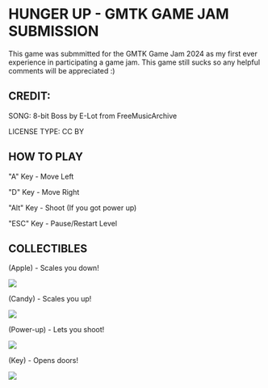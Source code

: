 # HUNGER UP - GMTK GAME JAM SUBMISSION

This game was submmitted for the GMTK Game Jam 2024 as my first ever experience in participating a game jam.
This game still sucks so any helpful comments will be appreciated :)

## CREDIT:
SONG: 8-bit Boss by E-Lot from FreeMusicArchive

LICENSE TYPE: CC BY

## HOW TO PLAY

"A" Key - Move Left
  
"D" Key - Move Right
  
"Alt" Key - Shoot (If you got power up)
  
"ESC" Key - Pause/Restart Level

## COLLECTIBLES

(Apple) - Scales you down!

![](https://img.itch.zone/aW1nLzE3NDcwNTk4LnBuZw==/original/LJvZKT.png)

(Candy) - Scales you up! 

![](https://img.itch.zone/aW1nLzE3NDcwNTYxLnBuZw==/original/4PKJ6q.png)

(Power-up) - Lets you shoot!

![](https://img.itch.zone/aW1nLzE3NDcwNTc4LnBuZw==/original/Zjb61r.png)

(Key) - Opens doors!
  
![](https://img.itch.zone/aW1nLzE3NDcwNTg4LnBuZw==/original/0QLopW.png)

